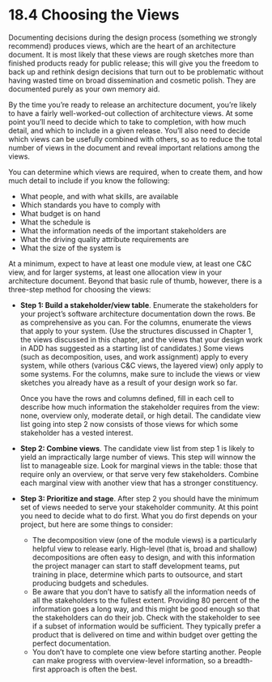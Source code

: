 18.4 Choosing the Views
===

Documenting decisions during the design process (something we strongly recommend) produces views, which are the heart of an architecture document. It is most likely that these views are rough sketches more than finished products ready for public release; this will give you the freedom to back up and rethink design decisions that turn out to be problematic without having wasted time on broad dissemination and cosmetic polish. They are documented purely as your own memory aid.

By the time you’re ready to release an architecture document, you’re likely to have a fairly well-worked-out collection of architecture views. At some point you’ll need to decide which to take to completion, with how much detail, and which to include in a given release. You’ll also need to decide which views can be usefully combined with others, so as to reduce the total number of views in the document and reveal important relations among the views.

You can determine which views are required, when to create them, and how much detail to include if you know the following:
* What people, and with what skills, are available
* Which standards you have to comply with
* What budget is on hand
* What the schedule is
* What the information needs of the important stakeholders are
* What the driving quality attribute requirements are
* What the size of the system is

At a minimum, expect to have at least one module view, at least one C&C view, and for larger systems, at least one allocation view in your architecture document. Beyond that basic rule of thumb, however, there is a three-step method for choosing the views:

* **Step 1: Build a stakeholder/view table**. Enumerate the stakeholders for your project’s software architecture documentation down the rows. Be as comprehensive as you can. For the columns, enumerate the views that apply to your system. (Use the structures discussed in Chapter 1, the views discussed in this chapter, and the views that your design work in ADD has suggested as a starting list of candidates.) Some views (such as decomposition, uses, and work assignment) apply to every system, while others (various C&C views, the layered view) only apply to some systems. For the columns, make sure to include the views or view sketches you already have as a result of your design work so far.

  Once you have the rows and columns defined, fill in each cell to describe how much information the stakeholder requires from the view: none, overview only, moderate detail, or high detail. The candidate view list going into step 2 now consists of those views for which some stakeholder has a vested interest.
* **Step 2: Combine views**. The candidate view list from step 1 is likely to yield an impractically large number of views. This step will winnow the list to manageable size. Look for marginal views in the table: those that require only an overview, or that serve very few stakeholders. Combine each marginal view with another view that has a stronger constituency.
* **Step 3: Prioritize and stage**. After step 2 you should have the minimum set of views needed to serve your stakeholder community. At this point you need to decide what to do first. What you do first depends on your project, but here are some things to consider:
  * The decomposition view (one of the module views) is a particularly helpful view to release early. High-level (that is, broad and shallow) decompositions are often easy to design, and with this information the project manager can start to staff development teams, put training in place, determine which parts to outsource, and start producing budgets and schedules.
  * Be aware that you don’t have to satisfy all the information needs of all the stakeholders to the fullest extent. Providing 80 percent of the information goes a long way, and this might be good enough so that the stakeholders can do their job. Check with the stakeholder to see if a subset of information would be sufficient. They typically prefer a product that is delivered on time and within budget over getting the perfect documentation.
  * You don’t have to complete one view before starting another. People can make progress with overview-level information, so a breadth-first approach is often the best.

